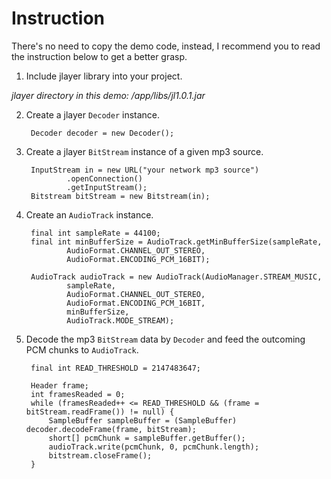 # Instruction
There's no need to copy the demo code, instead, I recommend you to read the instruction below to get a better grasp.

1. Include jlayer library into your project.

  *jlayer directory in this demo: /app/libs/jl1.0.1.jar*

2. Create a jlayer `Decoder` instance.

        Decoder decoder = new Decoder();

3. Create a jlayer `BitStream` instance of a given mp3 source.

        InputStream in = new URL("your network mp3 source")
                .openConnection()
                .getInputStream();
        Bitstream bitStream = new Bitstream(in);

4. Create an `AudioTrack` instance.

        final int sampleRate = 44100;
        final int minBufferSize = AudioTrack.getMinBufferSize(sampleRate,
                AudioFormat.CHANNEL_OUT_STEREO,
                AudioFormat.ENCODING_PCM_16BIT);

        AudioTrack audioTrack = new AudioTrack(AudioManager.STREAM_MUSIC,
                sampleRate,
                AudioFormat.CHANNEL_OUT_STEREO,
                AudioFormat.ENCODING_PCM_16BIT,
                minBufferSize,
                AudioTrack.MODE_STREAM);

5. Decode the mp3 `BitStream` data by `Decoder` and feed the outcoming PCM chunks to `AudioTrack`.

        final int READ_THRESHOLD = 2147483647;
        
        Header frame;
        int framesReaded = 0;
        while (framesReaded++ <= READ_THRESHOLD && (frame = bitStream.readFrame()) != null) {
            SampleBuffer sampleBuffer = (SampleBuffer) decoder.decodeFrame(frame, bitStream);
            short[] pcmChunk = sampleBuffer.getBuffer();
            audioTrack.write(pcmChunk, 0, pcmChunk.length);
            bitstream.closeFrame();
        }
